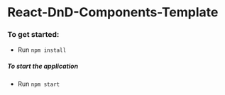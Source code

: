 # React-DnD-Components-Template

### To get started:
* Run `npm install`

##### To start the application
* Run `npm start`


